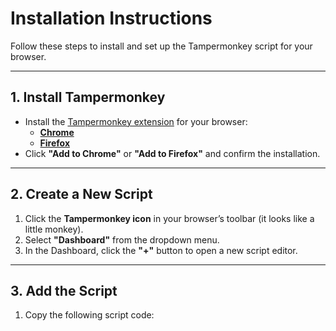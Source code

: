 # Installation Instructions

Follow these steps to install and set up the Tampermonkey script for your browser.

---

## 1. Install Tampermonkey

- Install the [Tampermonkey extension](https://www.tampermonkey.net/) for your browser:
  - **[Chrome](https://chromewebstore.google.com/detail/tampermonkey/dhdgffkkebhmkfjojejmpbldmpobfkfo)**
  - **[Firefox](https://addons.mozilla.org/en-US/firefox/addon/tampermonkey/)**
- Click **"Add to Chrome"** or **"Add to Firefox"** and confirm the installation.

---

## 2. Create a New Script

1. Click the **Tampermonkey icon** in your browser’s toolbar (it looks like a little monkey).
2. Select **"Dashboard"** from the dropdown menu.
3. In the Dashboard, click the **"+"** button to open a new script editor.

---

## 3. Add the Script

1. Copy the following script code:
   ```javascript
